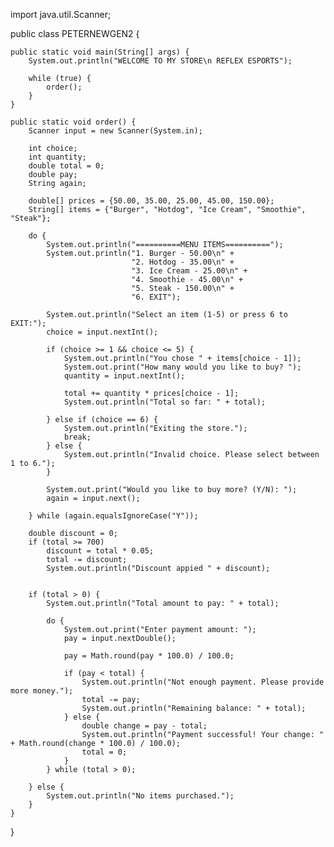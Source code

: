 import java.util.Scanner;

public class PETERNEWGEN2 {

    public static void main(String[] args) {
        System.out.println("WELCOME TO MY STORE\n REFLEX ESPORTS");

        while (true) {
            order();
        }
    }

    public static void order() {
        Scanner input = new Scanner(System.in);

        int choice;
        int quantity;
        double total = 0;
        double pay;
        String again;

        double[] prices = {50.00, 35.00, 25.00, 45.00, 150.00};
        String[] items = {"Burger", "Hotdog", "Ice Cream", "Smoothie", "Steak"};

        do {
            System.out.println("==========MENU ITEMS==========");
            System.out.println("1. Burger - 50.00\n" +
                               "2. Hotdog - 35.00\n" +
                               "3. Ice Cream - 25.00\n" +
                               "4. Smoothie - 45.00\n" +
                               "5. Steak - 150.00\n" +
                               "6. EXIT");

            System.out.println("Select an item (1-5) or press 6 to EXIT:");
            choice = input.nextInt();

            if (choice >= 1 && choice <= 5) {
                System.out.println("You chose " + items[choice - 1]);
                System.out.print("How many would you like to buy? ");
                quantity = input.nextInt();

                total += quantity * prices[choice - 1];
                System.out.println("Total so far: " + total);

            } else if (choice == 6) {
                System.out.println("Exiting the store.");
                break;
            } else {
                System.out.println("Invalid choice. Please select between 1 to 6.");
            }

            System.out.print("Would you like to buy more? (Y/N): ");
            again = input.next();

        } while (again.equalsIgnoreCase("Y"));

        double discount = 0;
        if (total >= 700)
            discount = total * 0.05;
            total -= discount;
            System.out.println("Discount appied " + discount);
            
       
        if (total > 0) {
            System.out.println("Total amount to pay: " + total);

            do {
                System.out.print("Enter payment amount: ");
                pay = input.nextDouble();

                pay = Math.round(pay * 100.0) / 100.0;

                if (pay < total) {
                    System.out.println("Not enough payment. Please provide more money.");
                    total -= pay;  
                    System.out.println("Remaining balance: " + total);
                } else {
                    double change = pay - total;
                    System.out.println("Payment successful! Your change: " + Math.round(change * 100.0) / 100.0);
                    total = 0;  
                }
            } while (total > 0);

        } else {
            System.out.println("No items purchased.");
        }
    }
}
